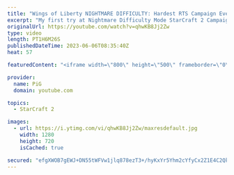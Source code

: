 ```yaml
---
title: "Wings of Liberty NIGHTMARE DIFFICULTY: Hardest RTS Campaign Ever  Part 1 - StarCraft 2"
excerpt: "My first try at Nightmare Difficulty Mode StarCraft 2 Campaign created by GiantGrantGames and his amazing modding community. Having lots of fun with it!  0:00 Liberation Day 4:53 The Outlaws 17:38 Zero Hour  -- 🐷 Second Channel for Learning StarCraft 2: https://www.youtube.com/c/PiGRandom 🐷 Third Channel"
originalUrl: https://youtube.com/watch?v=qhwKB8Jj2Zw
type: video
length: PT1H6M26S
publishedDateTime: 2023-06-06T08:35:40Z
heat: 57

featuredContent: "<iframe width=\"800\" height=\"500\" frameborder=\"0\" src=\"https://www.youtube.com/embed/qhwKB8Jj2Zw\" allow=\"accelerometer; autoplay; encrypted-media; gyroscope; picture-in-picture\" allowfullscreen></iframe>"

provider:
  name: PiG
  domain: youtube.com

topics:
  - StarCraft 2

images:
  - url: https://i.ytimg.com/vi/qhwKB8Jj2Zw/maxresdefault.jpg
    width: 1280
    height: 720
    isCached: true

secured: "efgXWOB7gEWJ+DN55tWFVw1jlq878ezT3+/hyKxYr5Yhm2cYfyCx2Z1E4C2Qkv71Wr3lrQCtAOOyWaQ7LiONck+aCnnI/v5ZvMyKgxkEs/zmKFwkGnuG3UmjUiHBeGDdS6e0mIARGPV4kXEZBiJJsGSDgRLO37InEE/OWGSIBn36HVfI6k2RmsMX3RjdW4hrkTLxN+ceGnyJTnKOSj9uUcsRZVvPsM2McQKTHzaonX585m52ng2cdZds+byOwKhocLr9+gh0OQA2btByXm3A8AQtGDJ6zDkDG39Q9wUwpkBNTYBU3ZeVk4fpDuyVXzBzxRkQFsUW/yd1sEXiRddpOzVanm5MF6WXOASB1MEQMHar3BWkfu24Z8rHCTIwqf8jrCcuWodBz6HLifkPxcr0hzOLVH1ZA5x1vDRHTRF2/fI=;su0ej3hq97ZB+lYP7izsYg=="
---
```


